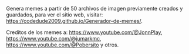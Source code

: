 Genera memes a partir de 50 archivos de imagen previamente creados y guardados, para ver el sitio web, visitar: https://codedude2009.github.io/Generador-de-memes/. 

Creditos de los memes a: https://www.youtube.com/@JonnPlay, https://www.youtube.com/@jumarkmc, https://www.youtube.com/@Pobersito y otros.